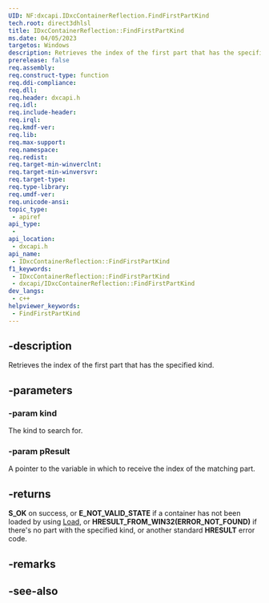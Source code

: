 ```yaml
---
UID: NF:dxcapi.IDxcContainerReflection.FindFirstPartKind
tech.root: direct3dhlsl
title: IDxcContainerReflection::FindFirstPartKind
ms.date: 04/05/2023
targetos: Windows
description: Retrieves the index of the first part that has the specified kind.
prerelease: false
req.assembly: 
req.construct-type: function
req.ddi-compliance: 
req.dll: 
req.header: dxcapi.h
req.idl: 
req.include-header: 
req.irql: 
req.kmdf-ver: 
req.lib: 
req.max-support: 
req.namespace: 
req.redist: 
req.target-min-winverclnt: 
req.target-min-winversvr: 
req.target-type: 
req.type-library: 
req.umdf-ver: 
req.unicode-ansi: 
topic_type:
 - apiref
api_type:
 - 
api_location:
 - dxcapi.h
api_name:
 - IDxcContainerReflection::FindFirstPartKind
f1_keywords:
 - IDxcContainerReflection::FindFirstPartKind
 - dxcapi/IDxcContainerReflection::FindFirstPartKind
dev_langs:
 - c++
helpviewer_keywords:
 - FindFirstPartKind
---
```


## -description

Retrieves the index of the first part that has the specified kind.

## -parameters

### -param kind

The kind to search for.

### -param pResult

A pointer to the variable in which to receive the index of the matching part.

## -returns

**S_OK** on success, or **E_NOT_VALID_STATE** if a container has not been loaded by using [Load](./nf-dxcapi-idxccontainerreflection-load), or **HRESULT_FROM_WIN32(ERROR_NOT_FOUND)** if there's no part with the specified kind, or another standard **HRESULT** error code.

## -remarks

## -see-also

